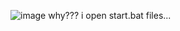 ![image](https://github.com/Gustelis15/fivem-server-/assets/166920586/863a7bd1-9a6a-4e88-b9f1-fa5a625c6616)
why??? i open start.bat files...


